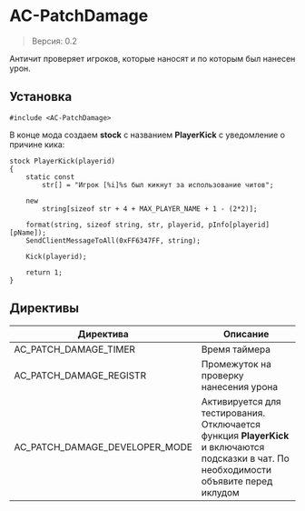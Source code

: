 # AC-PatchDamage
> Версия: 0.2

Античит проверяет игроков, которые наносят и по которым был нанесен урон.

Установка
---------
```pawn
#include <AC-PatchDamage>
```
В конце мода создаем **stock** с названием **PlayerKick** с уведомление о причине кика:
```pawn
stock PlayerKick(playerid)
{
	static const
		str[] = "Игрок [%i]%s был кикнут за использование читов";

	new
		string[sizeof str + 4 + MAX_PLAYER_NAME + 1 - (2*2)];

	format(string, sizeof string, str, playerid, pInfo[playerid][pName]);
	SendClientMessageToAll(0xFF6347FF, string);
	
	Kick(playerid);

	return 1;
}
```

Директивы
---------
|Директива|Описание|
|---|---|
|AC_PATCH_DAMAGE_TIMER|Время таймера|
|AC_PATCH_DAMAGE_REGISTR|Промежуток на проверку нанесения урона|
|AC_PATCH_DAMAGE_DEVELOPER_MODE|Активируется для тестирования. Отключается функция **PlayerKick** и включаются подсказки в чат. По необходимости объявите перед иклудом|
